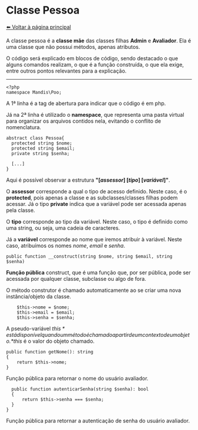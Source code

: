 # Classe Pessoa
[⬅️ Voltar à página principal](../README.md)

A classe pessoa é a **classe mãe** das classes filhas **Admin** e **Avaliador**. Ela é uma classe que não possui métodos, apenas atributos.

O código será explicado em blocos de código, sendo destacado o que alguns comandos realizam, o que é a função construída, o que ela exige, entre outros pontos relevantes para a explicação.

---
    <?php
    namespace Mandis\Poo;
    
A 1ª linha é a tag de abertura para indicar que o código é em php.

Já na 2ª linha é utilizado o **namespace**, que representa uma pasta virtual para organizar os arquivos contidos nela, evitando o conflito de nomenclatura.

    abstract class Pessoa{
      protected string $nome;
      protected string $email;
      private string $senha;

      [...]
    }
    
Aqui é possível observar a estrutura **"[*assessor*] [*tipo*] [*variável*]"**.

O **assessor** corresponde a qual o tipo de acesso definido. Neste caso, é o **protected**, pois apenas a classe e as subclasses/classes filhas podem acessar. Já o tipo **private** indica que a variável pode ser acessada apenas pela classe.

O **tipo** corresponde ao tipo da variável. Neste caso, o tipo é definido como uma string, ou seja, uma cadeia de caracteres.

Já a **variável** corresponde ao nome que iremos atribuir à variável. Neste caso, atribuímos os nomes *nome*, *email* e *senha*.

    public function __construct(string $nome, string $email, string $senha)
    
**Função pública** construct, que é uma função que, por ser pública, pode ser acessada por qualquer classe, subclasse ou algo de fora.

O método construtor é chamado automaticamente ao se criar uma nova instância/objeto da classe.

        $this->nome = $nome;
        $this->email = $email;
        $this->senha = $senha;

A pseudo-variável *$this* está disponível quando um método é chamado a partir de um contexto de um objeto. *$this* é o valor do objeto chamado.

    public function getNome(): string
    {
        return $this->nome;
    }
    
Função pública para retornar o nome do usuário avaliador.

      public function autenticarSenha(string $senha): bool
      {
          return $this->senha === $senha;
      }
    }

Função pública para retornar a autenticação de senha do usuário avaliador.
